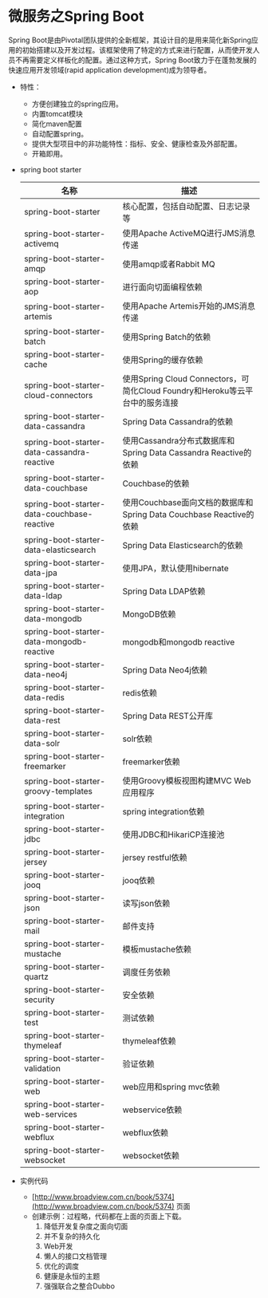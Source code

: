 # 微服务之Spring Boot

Spring Boot是由Pivotal团队提供的全新框架，其设计目的是用来简化新Spring应用的初始搭建以及开发过程。该框架使用了特定的方式来进行配置，从而使开发人员不再需要定义样板化的配置。通过这种方式，Spring Boot致力于在蓬勃发展的快速应用开发领域(rapid application development)成为领导者。



- 特性：

  - 方便创建独立的spring应用。
  - 内置tomcat模块
  - 简化maven配置
  - 自动配置spring。
  - 提供大型项目中的非功能特性：指标、安全、健康检查及外部配置。
  - 开箱即用。

- spring boot starter 

  | 名称                                        | 描述                                                         |
  | ------------------------------------------- | ------------------------------------------------------------ |
  | spring-boot-starter                         | 核心配置，包括自动配置、日志记录等                           |
  | spring-boot-starter-activemq                | 使用Apache ActiveMQ进行JMS消息传递                           |
  | spring-boot-starter-amqp                    | 使用amqp或者Rabbit MQ                                        |
  | spring-boot-starter-aop                     | 进行面向切面编程依赖                                         |
  | spring-boot-starter-artemis                 | 使用Apache Artemis开始的JMS消息传递                          |
  | spring-boot-starter-batch                   | 使用Spring Batch的依赖                                       |
  | spring-boot-starter-cache                   | 使用Spring的缓存依赖                                         |
  | spring-boot-starter-cloud-connectors        | 使用Spring Cloud Connectors，可简化Cloud Foundry和Heroku等云平台中的服务连接 |
  | spring-boot-starter-data-cassandra          | Spring Data Cassandra的依赖                                  |
  | spring-boot-starter-data-cassandra-reactive | 使用Cassandra分布式数据库和Spring Data Cassandra Reactive的依赖 |
  | spring-boot-starter-data-couchbase          | Couchbase的依赖                                              |
  | spring-boot-starter-data-couchbase-reactive | 使用Couchbase面向文档的数据库和Spring Data Couchbase Reactive的依赖 |
  | spring-boot-starter-data-elasticsearch      | Spring Data Elasticsearch的依赖                              |
  | spring-boot-starter-data-jpa                | 使用JPA，默认使用hibernate                                   |
  | spring-boot-starter-data-ldap               | Spring Data LDAP依赖                                         |
  | spring-boot-starter-data-mongodb            | MongoDB依赖                                                  |
  | spring-boot-starter-data-mongodb-reactive   | mongodb和mongodb reactive                                    |
  | spring-boot-starter-data-neo4j              | Spring Data Neo4j依赖                                        |
  | spring-boot-starter-data-redis              | redis依赖                                                    |
  | spring-boot-starter-data-rest               | Spring Data REST公开库                                       |
  | spring-boot-starter-data-solr               | solr依赖                                                     |
  | spring-boot-starter-freemarker              | freemarker依赖                                               |
  | spring-boot-starter-groovy-templates        | 使用Groovy模板视图构建MVC Web应用程序                        |
  | spring-boot-starter-integration             | spring integration依赖                                       |
  | spring-boot-starter-jdbc                    | 使用JDBC和HikariCP连接池                                     |
  | spring-boot-starter-jersey                  | jersey restful依赖                                           |
  | spring-boot-starter-jooq                    | jooq依赖                                                     |
  | spring-boot-starter-json                    | 读写json依赖                                                 |
  | spring-boot-starter-mail                    | 邮件支持                                                     |
  | spring-boot-starter-mustache                | 模板mustache依赖                                             |
  | spring-boot-starter-quartz                  | 调度任务依赖                                                 |
  | spring-boot-starter-security                | 安全依赖                                                     |
  | spring-boot-starter-test                    | 测试依赖                                                     |
  | spring-boot-starter-thymeleaf               | thymeleaf依赖                                                |
  | spring-boot-starter-validation              | 验证依赖                                                     |
  | spring-boot-starter-web                     | web应用和spring mvc依赖                                      |
  | spring-boot-starter-web-services            | webservice依赖                                               |
  | spring-boot-starter-webflux                 | webflux依赖                                                  |
  | spring-boot-starter-websocket               | websocket依赖                                                |

- 实例代码
  - [http://www.broadview.com.cn/book/5374](http://www.broadview.com.cn/book/5374) 页面
  - 创建示例：过程略，代码都在上面的页面上下载。
    1. 降低开发复杂度之面向切面
    2. 并不复杂的持久化
    3. Web开发
    4. 懒人的接口文档管理
    5. 优化的调度
    6. 健康是永恒的主题
    7. 强强联合之整合Dubbo